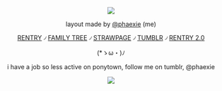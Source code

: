 <div align="center">

![](https://64.media.tumblr.com/05d400175b23d7ece583901d263882c9/1372f49e3e9310dd-93/s2048x3072/43c605463df46c8b4ff234d2b97311845c98d035.gifv)

layout made by [@phaexie](https://www.tumblr.com/phaexie/788812538628489216/八尋寧々) (me)

[RENTRY](https://rentry.co/phaexie) ৴ [FAMILY TREE](https://rentry.co/HoHfamilytree) ৴ [STRAWPAGE](https://argentilover.straw.page) ৴ [TUMBLR](https://www.tumblr.com/phaexie) ৴ [RENTRY 2.0](https://rentry.co/DEVIOUS-COOKIES)


 (*ゝω・)ﾉ


i have a job so less active on ponytown, follow me on tumblr, @phaexie

![](https://64.media.tumblr.com/5d934b6f13de49f0fcda3ccfdc005a29/1372f49e3e9310dd-ff/s2048x3072/b0fa71677261de3c53f4024922154f0a871819a0.pnj)
